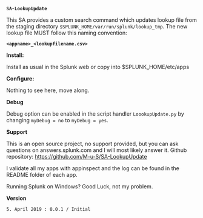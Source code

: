 **`SA-LookupUpdate`**

This SA provides a custom search command which updates lookup file from the
staging directory `$SPLUNK_HOME/var/run/splunk/lookup_tmp`. The new lookup file
MUST follow this naming convention:

**`<appname>_<lookupfilename.csv>`**

**Install:**

Install as usual in the Splunk web or copy into $SPLUNK_HOME/etc/apps

**Configure:**

Nothing to see here, move along.

**Debug**

Debug option can be enabled in the script handler `LoookupUpdate.py` by
changing  `myDebug = no` to `myDebug = yes`.

**Support**

This is an open source project, no support provided, but you can ask questions
on answers.splunk.com and I will most likely answer it.
Github repository: https://github.com/M-u-S/SA-LookupUpdate

I validate all my apps with appinspect and the log can be found in the README
folder of each app.

Running Splunk on Windows? Good Luck, not my problem.


**Version**

`5. April 2019 : 0.0.1 / Initial`  
